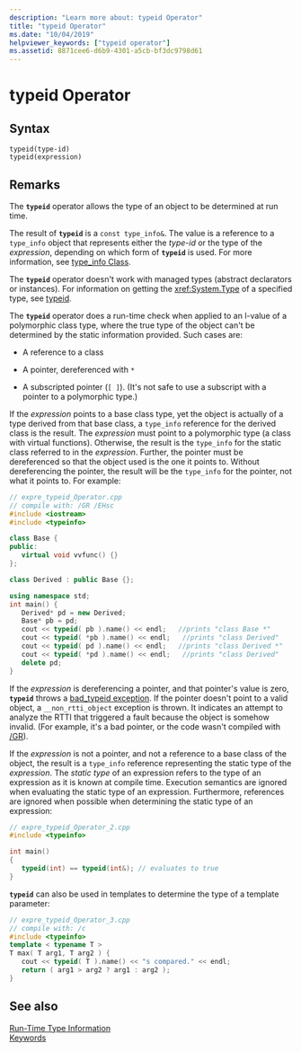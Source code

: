 ```yaml
---
description: "Learn more about: typeid Operator"
title: "typeid Operator"
ms.date: "10/04/2019"
helpviewer_keywords: ["typeid operator"]
ms.assetid: 8871cee6-d6b9-4301-a5cb-bf3dc9798d61
---
```

# typeid Operator

## Syntax

```
typeid(type-id)
typeid(expression)
```

## Remarks

The **`typeid`** operator allows the type of an object to be determined at run time.

The result of **`typeid`** is a `const type_info&`. The value is a reference to a `type_info` object that represents either the *type-id* or the type of the *expression*, depending on which form of **`typeid`** is used. For more information, see [type_info Class](../cpp/type-info-class.md).

The **`typeid`** operator doesn't work with managed types (abstract declarators or instances). For information on getting the <xref:System.Type> of a specified type, see [typeid](../extensions/typeid-cpp-component-extensions.md).

The **`typeid`** operator does a run-time check when applied to an l-value of a polymorphic class type, where the true type of the object can't be determined by the static information provided. Such cases are:

- A reference to a class

- A pointer, dereferenced with `*`

- A subscripted pointer (`[ ]`). (It's not safe to use a subscript with a pointer to a polymorphic type.)

If the *expression* points to a base class type, yet the object is actually of a type derived from that base class, a `type_info` reference for the derived class is the result. The *expression* must point to a polymorphic type (a class with virtual functions). Otherwise, the result is the `type_info` for the static class referred to in the *expression*. Further, the pointer must be dereferenced so that the object used is the one it points to. Without dereferencing the pointer, the result will be the `type_info` for the pointer, not what it points to. For example:

```cpp
// expre_typeid_Operator.cpp
// compile with: /GR /EHsc
#include <iostream>
#include <typeinfo>

class Base {
public:
   virtual void vvfunc() {}
};

class Derived : public Base {};

using namespace std;
int main() {
   Derived* pd = new Derived;
   Base* pb = pd;
   cout << typeid( pb ).name() << endl;   //prints "class Base *"
   cout << typeid( *pb ).name() << endl;   //prints "class Derived"
   cout << typeid( pd ).name() << endl;   //prints "class Derived *"
   cout << typeid( *pd ).name() << endl;   //prints "class Derived"
   delete pd;
}
```

If the *expression* is dereferencing a pointer, and that pointer's value is zero, **`typeid`** throws a [bad_typeid exception](../cpp/bad-typeid-exception.md). If the pointer doesn't point to a valid object, a `__non_rtti_object` exception is thrown. It indicates an attempt to analyze the RTTI that triggered a fault because the object is somehow invalid. (For example, it's a bad pointer, or the code wasn't compiled with [/GR](../build/reference/gr-enable-run-time-type-information.md)).

If the *expression* is not a pointer, and not a reference to a base class of the object, the result is a `type_info` reference representing the static type of the *expression*. The *static type* of an expression refers to the type of an expression as it is known at compile time. Execution semantics are ignored when evaluating the static type of an expression. Furthermore, references are ignored when possible when determining the static type of an expression:

```cpp
// expre_typeid_Operator_2.cpp
#include <typeinfo>

int main()
{
   typeid(int) == typeid(int&); // evaluates to true
}
```

**`typeid`** can also be used in templates to determine the type of a template parameter:

```cpp
// expre_typeid_Operator_3.cpp
// compile with: /c
#include <typeinfo>
template < typename T >
T max( T arg1, T arg2 ) {
   cout << typeid( T ).name() << "s compared." << endl;
   return ( arg1 > arg2 ? arg1 : arg2 );
}
```

## See also

[Run-Time Type Information](../cpp/run-time-type-information.md)\
[Keywords](../cpp/keywords-cpp.md)
